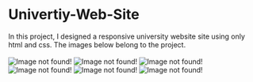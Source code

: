# Univertiy-Web-Site
In this project, I designed a responsive university website site  using only html and css. The images below belong to the project.
<br> <br>
<img src="https://github.com/Cagritrkmen/Univertiy-Web-Site/blob/master/project-images/1.jpg" alt="Image not found!" >
<img src="https://github.com/Cagritrkmen/Univertiy-Web-Site/blob/master/project-images/2.jpg" alt="Image not found!" >
<img src="https://github.com/Cagritrkmen/Univertiy-Web-Site/blob/master/project-images/3.jpg" alt="Image not found!" >
<img src="https://github.com/Cagritrkmen/Univertiy-Web-Site/blob/master/project-images/4.jpg" alt="Image not found!" >
<img src="https://github.com/Cagritrkmen/Univertiy-Web-Site/blob/master/project-images/5.jpg" alt="Image not found!" >
<img src="https://github.com/Cagritrkmen/Univertiy-Web-Site/blob/master/project-images/Ekran%20g%C3%B6r%C3%BCnt%C3%BCs%C3%BC%202023-03-11%20174521.jpg" alt="Image not found!" >
